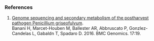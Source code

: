 ### References

1.  [Genome sequencing and secondary metabolism of the postharvest
    pathogen Penicillium
    griseofulvum](http://europepmc.org/abstract/MED/26729047).\
    Banani H, Marcet-Houben M, Ballester AR, Abbruscato P,
    Gonzlez-Candelas L, Gabaldn T, Spadaro D. 2016. BMC Genomics. 17:19.
